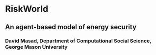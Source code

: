 RiskWorld
=========
## An agent-based model of energy security
### David Masad, Department of Computational Social Science, George Mason University




